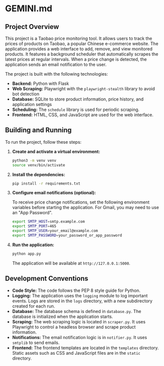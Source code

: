 # GEMINI.md

## Project Overview

This project is a Taobao price monitoring tool. It allows users to track the prices of products on Taobao, a popular Chinese e-commerce website. The application provides a web interface to add, remove, and view monitored products. It features a background scheduler that automatically scrapes the latest prices at regular intervals. When a price change is detected, the application sends an email notification to the user.

The project is built with the following technologies:

*   **Backend:** Python with Flask
*   **Web Scraping:** Playwright with the `playwright-stealth` library to avoid bot detection
*   **Database:** SQLite to store product information, price history, and application settings
*   **Scheduling:** The `schedule` library is used for periodic scraping.
*   **Frontend:** HTML, CSS, and JavaScript are used for the web interface.

## Building and Running

To run the project, follow these steps:

1.  **Create and activate a virtual environment:**

    ```bash
    python3 -m venv venv
    source venv/bin/activate
    ```

2.  **Install the dependencies:**

    ```bash
    pip install -r requirements.txt
    ```

3.  **Configure email notifications (optional):**

    To receive price change notifications, set the following environment variables before starting the application. For Gmail, you may need to use an "App Password".

    ```bash
    export SMTP_HOST=smtp.example.com
    export SMTP_PORT=465
    export SMTP_USER=your_email@example.com
    export SMTP_PASSWORD=your_password_or_app_password
    ```

4.  **Run the application:**

    ```bash
    python app.py
    ```

    The application will be available at `http://127.0.0.1:5000`.

## Development Conventions

*   **Code Style:** The code follows the PEP 8 style guide for Python.
*   **Logging:** The application uses the `logging` module to log important events. Logs are stored in the `logs` directory, with a new subdirectory created for each run.
*   **Database:** The database schema is defined in `database.py`. The database is initialized when the application starts.
*   **Scraping:** The web scraping logic is located in `scraper.py`. It uses Playwright to control a headless browser and scrape product information.
*   **Notifications:** The email notification logic is in `notifier.py`. It uses `smtplib` to send emails.
*   **Frontend:** The frontend templates are located in the `templates` directory. Static assets such as CSS and JavaScript files are in the `static` directory.
